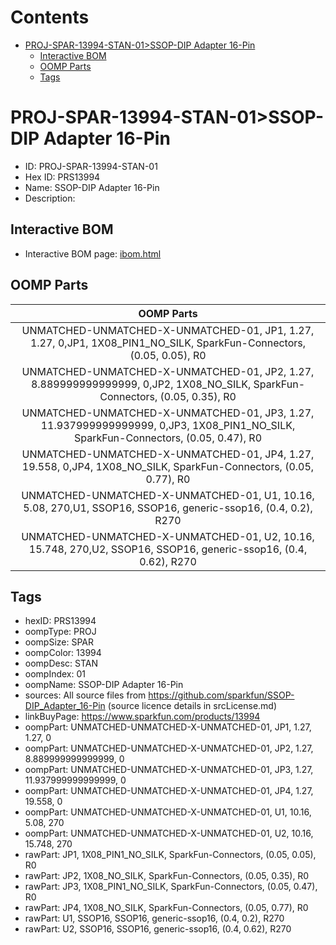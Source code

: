 



Contents
========

* [PROJ-SPAR-13994-STAN-01>SSOP-DIP Adapter 16-Pin](#proj-spar-13994-stan-01ssop-dip-adapter-16-pin)
	* [Interactive BOM](#interactive-bom)
	* [OOMP Parts](#oomp-parts)
	* [Tags](#tags)

# PROJ-SPAR-13994-STAN-01>SSOP-DIP Adapter 16-Pin

- ID: PROJ-SPAR-13994-STAN-01
- Hex ID: PRS13994
- Name: SSOP-DIP Adapter 16-Pin
- Description: 

## Interactive BOM

- Interactive BOM page: [ibom.html](kicad/bom/ibom.html)

## OOMP Parts
  

|OOMP Parts|
| :---: |
|UNMATCHED-UNMATCHED-X-UNMATCHED-01, JP1, 1.27, 1.27, 0,JP1, 1X08_PIN1_NO_SILK, SparkFun-Connectors, (0.05, 0.05), R0|
|UNMATCHED-UNMATCHED-X-UNMATCHED-01, JP2, 1.27, 8.889999999999999, 0,JP2, 1X08_NO_SILK, SparkFun-Connectors, (0.05, 0.35), R0|
|UNMATCHED-UNMATCHED-X-UNMATCHED-01, JP3, 1.27, 11.937999999999999, 0,JP3, 1X08_PIN1_NO_SILK, SparkFun-Connectors, (0.05, 0.47), R0|
|UNMATCHED-UNMATCHED-X-UNMATCHED-01, JP4, 1.27, 19.558, 0,JP4, 1X08_NO_SILK, SparkFun-Connectors, (0.05, 0.77), R0|
|UNMATCHED-UNMATCHED-X-UNMATCHED-01, U1, 10.16, 5.08, 270,U1, SSOP16, SSOP16, generic-ssop16, (0.4, 0.2), R270|
|UNMATCHED-UNMATCHED-X-UNMATCHED-01, U2, 10.16, 15.748, 270,U2, SSOP16, SSOP16, generic-ssop16, (0.4, 0.62), R270|

## Tags

- hexID: PRS13994
- oompType: PROJ
- oompSize: SPAR
- oompColor: 13994
- oompDesc: STAN
- oompIndex: 01
- oompName: SSOP-DIP Adapter 16-Pin
- sources: All source files from https://github.com/sparkfun/SSOP-DIP_Adapter_16-Pin (source licence details in srcLicense.md)
- linkBuyPage: https://www.sparkfun.com/products/13994
- oompPart: UNMATCHED-UNMATCHED-X-UNMATCHED-01, JP1, 1.27, 1.27, 0
- oompPart: UNMATCHED-UNMATCHED-X-UNMATCHED-01, JP2, 1.27, 8.889999999999999, 0
- oompPart: UNMATCHED-UNMATCHED-X-UNMATCHED-01, JP3, 1.27, 11.937999999999999, 0
- oompPart: UNMATCHED-UNMATCHED-X-UNMATCHED-01, JP4, 1.27, 19.558, 0
- oompPart: UNMATCHED-UNMATCHED-X-UNMATCHED-01, U1, 10.16, 5.08, 270
- oompPart: UNMATCHED-UNMATCHED-X-UNMATCHED-01, U2, 10.16, 15.748, 270
- rawPart: JP1, 1X08_PIN1_NO_SILK, SparkFun-Connectors, (0.05, 0.05), R0
- rawPart: JP2, 1X08_NO_SILK, SparkFun-Connectors, (0.05, 0.35), R0
- rawPart: JP3, 1X08_PIN1_NO_SILK, SparkFun-Connectors, (0.05, 0.47), R0
- rawPart: JP4, 1X08_NO_SILK, SparkFun-Connectors, (0.05, 0.77), R0
- rawPart: U1, SSOP16, SSOP16, generic-ssop16, (0.4, 0.2), R270
- rawPart: U2, SSOP16, SSOP16, generic-ssop16, (0.4, 0.62), R270
